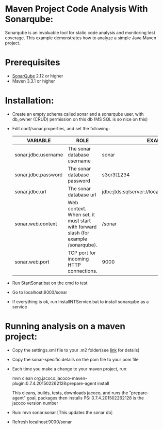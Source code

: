 Maven Project Code Analysis With Sonarqube:
==========================================
Sonarqube is an invaluable tool for static code analysis and monitoring test coverage. 
This example demonstrates how to analyze a simple Java Maven project.

Prerequisites
=============
* [SonarQube](http://www.sonarsource.org/downloads/) 2.12 or higher
* Maven 3.3.1 or higher

Installation:
=============
* Create an empty schema called sonar and a sonarqube user, with db_owner (CRUD) permission on this db (MS SQL is so nice on this)

* Edit conf/sonar.properties, and set the following:

    VARIABLE                 | ROLE                                                     | EXAMPLE VALUES 
    -------------------------|----------------------------------------------------------|----------------
    sonar.jdbc.username      |The sonar database username                               |sonar
    sonar.jdbc.password      |The sonar database password                               |s3cr3t1234
    sonar.jdbc.url           |The sonar database url                                    |jdbc:jtds:sqlserver://localhost/sonar;SelectMethod=Cursor
    sonar.web.context        |Web context. When set, it must start with forward slash (for example /sonarqube).|/sonar
    sonar.web.port           |TCP port for incoming HTTP connections.                   |9000

* Run StartSonar.bat on the cmd to test

* Go to localhost:9000/sonar

* If everything is ok, run InstallNTService.bat to install sonarqube as a service


Running analysis on a maven project:
====================================
* Copy the settings.xml file to your .m2 folder(see [link](http://docs.sonarqube.org/display/SONAR/Installing+and+Configuring+Maven) for details)

* Copy the sonar-specific details on the pom file to your pom file

* Each time you make a change to your maven project, run:

	mvn clean org.jacoco:jacoco-maven-plugin:0.7.4.201502262128:prepare-agent install
		
	This cleans, builds, tests, downloads jacoco, and runs the "prepare-agent" goal, packages then installs
	PS: 0.7.4.201502262128 is the jacoco version number
	
* Run: mvn sonar:sonar [This updates the sonar db]

* Refresh localhost:9000/sonar
